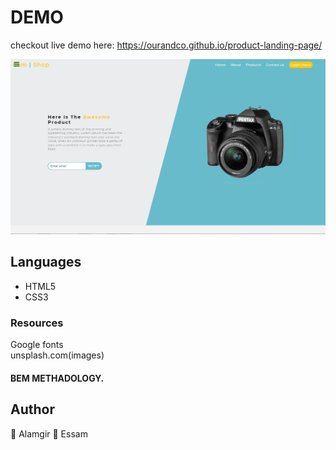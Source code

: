 # DEMO
checkout live demo here: https://ourandco.github.io/product-landing-page/

![](img/shot.PNG)

## Languages
- HTML5
- CSS3

### Resources
Google fonts<br/>
unsplash.com(images)<br/>

#### BEM METHADOLOGY.

## Author
:bust_in_silhouette: Alamgir
:bust_in_silhouette: Essam
